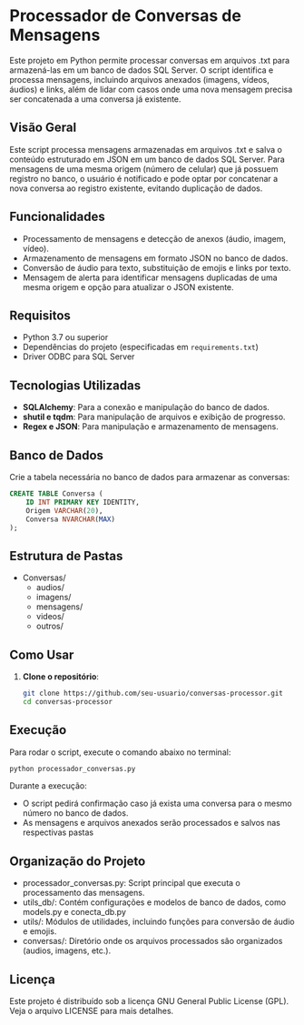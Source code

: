 # Processador de Conversas de Mensagens

Este projeto em Python permite processar conversas em arquivos .txt para armazená-las em um banco de dados SQL Server. O script identifica e processa mensagens, incluindo arquivos anexados (imagens, vídeos, áudios) e links, além de lidar com casos onde uma nova mensagem precisa ser concatenada a uma conversa já existente.


## Visão Geral

Este script processa mensagens armazenadas em arquivos .txt e salva o conteúdo estruturado em JSON em um banco de dados SQL Server. Para mensagens de uma mesma origem (número de celular) que já possuem registro no banco, o usuário é notificado e pode optar por concatenar a nova conversa ao registro existente, evitando duplicação de dados.


## Funcionalidades

- Processamento de mensagens e detecção de anexos (áudio, imagem, vídeo).
- Armazenamento de mensagens em formato JSON no banco de dados.
- Conversão de áudio para texto, substituição de emojis e links por texto.
- Mensagem de alerta para identificar mensagens duplicadas de uma mesma origem e opção para atualizar o JSON existente.

## Requisitos

- Python 3.7 ou superior
- Dependências do projeto (especificadas em `requirements.txt`)
- Driver ODBC para SQL Server

## Tecnologias Utilizadas

- **SQLAlchemy**: Para a conexão e manipulação do banco de dados.
- **shutil e tqdm**: Para manipulação de arquivos e exibição de progresso.
- **Regex e JSON**: Para manipulação e armazenamento de mensagens.

## Banco de Dados

Crie a tabela necessária no banco de dados para armazenar as conversas:
```SQL
CREATE TABLE Conversa (
    ID INT PRIMARY KEY IDENTITY,
    Origem VARCHAR(20),
    Conversa NVARCHAR(MAX)
);
```

## Estrutura de Pastas
- Conversas/
  - audios/
  - imagens/
  - mensagens/
  - videos/
  - outros/

## Como Usar

1. **Clone o repositório**:
   ```bash
   git clone https://github.com/seu-usuario/conversas-processor.git
   cd conversas-processor

## Execução
Para rodar o script, execute o comando abaixo no terminal:
```bash
python processador_conversas.py
```

Durante a execução:
- O script pedirá confirmação caso já exista uma conversa para o mesmo número no banco de dados.
- As mensagens e arquivos anexados serão processados e salvos nas respectivas pastas


## Organização do Projeto
- processador_conversas.py: Script principal que executa o processamento das mensagens.
- utils_db/: Contém configurações e modelos de banco de dados, como models.py e conecta_db.py
- utils/: Módulos de utilidades, incluindo funções para conversão de áudio e emojis.
- conversas/: Diretório onde os arquivos processados são organizados (audios, imagens, etc.).

## Licença

Este projeto é distribuído sob a licença GNU General Public License (GPL). Veja o arquivo LICENSE para mais detalhes.

